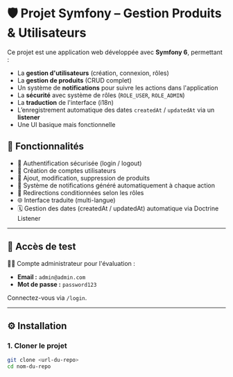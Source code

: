 # 🛡️ Projet Symfony – Gestion Produits & Utilisateurs

Ce projet est une application web développée avec **Symfony 6**, permettant :
- La **gestion d'utilisateurs** (création, connexion, rôles)
- La **gestion de produits** (CRUD complet)
- Un système de **notifications** pour suivre les actions dans l'application
- La **sécurité** avec système de rôles (`ROLE_USER`, `ROLE_ADMIN`)
- La **traduction** de l'interface (i18n)
- L’enregistrement automatique des dates `createdAt` / `updatedAt` via un **listener**
- Une UI basique mais fonctionnelle

## 🚀 Fonctionnalités

- 🔐 Authentification sécurisée (login / logout)
- 👤 Création de comptes utilisateurs
- 🛒 Ajout, modification, suppression de produits
- 🧾 Système de notifications généré automatiquement à chaque action
- 🧭 Redirections conditionnées selon les rôles
- 🌐 Interface traduite (multi-langue)
- 🗓️ Gestion des dates (createdAt / updatedAt) automatique via Doctrine Listener

---

## 🧪 Accès de test

🧑‍🏫 Compte administrateur pour l'évaluation :

- **Email :** `admin@admin.com`
- **Mot de passe :** `password123`

Connectez-vous via `/login`.

---

## ⚙️ Installation

### 1. Cloner le projet

```bash
git clone <url-du-repo>
cd nom-du-repo
